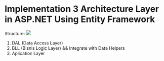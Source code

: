 # Implementation 3 Architecture Layer in ASP.NET Using Entity Framework
Structure: 
<img src="https://i.stack.imgur.com/JodLo.png">
<ol>
<li>DAL (Data Access Layer)</li>
<li>BLL (Bisnis Logic Layer) && Integrate with Data Helpers</li>
<li>Aplication Layer</li>
</ol>
